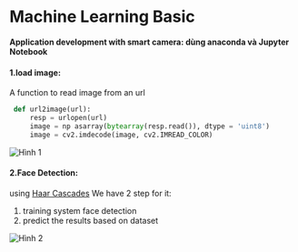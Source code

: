 # Machine Learning Basic
**Application development with smart camera: dùng anaconda và Jupyter Notebook**

#### 1.load image:
A function to read image from an url
``` python
 def url2image(url):
     resp = urlopen(url)
     image = np asarray(bytearray(resp.read()), dtype = 'uint8')
     image = cv2.imdecode(image, cv2.IMREAD_COLOR)
```

![Hình 1](https://i.imgur.com/LeADMo4.png)

#### 2.Face Detection:
using [Haar Cascades](https://docs.opencv.org/3.4.1/d7/d8b/tutorial_py_face_detection.html)
We have 2 step for it:
1. training system face detection
2. predict the results based on dataset

![Hình 2](https://imgur.com/YttbTjr.png)
